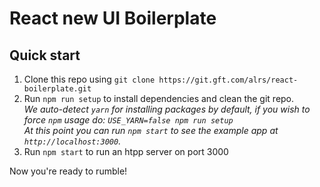 # React new UI Boilerplate

## Quick start

1. Clone this repo using `git clone https://git.gft.com/alrs/react-boilerplate.git`
1. Run `npm run setup` to install dependencies and clean the git repo.<br />
   *We auto-detect `yarn` for installing packages by default, if you wish to force `npm` usage do: `USE_YARN=false npm run setup`*<br />
   *At this point you can run `npm start` to see the example app at `http://localhost:3000`.*
1. Run `npm start` to run an htpp server on port 3000

Now you're ready to rumble!